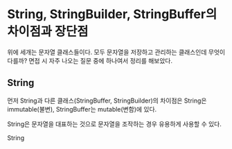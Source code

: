# String, StringBuilder, StringBuffer의 차이점과 장단점
위에 세개는 문자열 클래스들이다. 모두 문자열을 저장하고 관리하는 클래스인데 무엇이 다를까?
면접 시 자주 나오는 질문 중에 하나여서 정리를 해보았다.

## String
먼저 String과 다른 클래스(StringBuffer, StringBuilder)의 차이점은 String은 immutable(불변), StringBuffer는 mutable(변함)에 있다.

String은 문자열을 대표하는 것으로 문자열을 조작하는 경우 유용하게 사용할 수 있다.

String 
